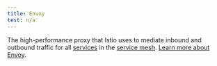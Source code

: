 ```yaml
---
title: Envoy
test: n/a
---
```

The high-performance proxy that Istio uses to mediate inbound and outbound traffic for all [services](/pt-br/docs/reference/glossary/#service) in the
[service mesh](/pt-br/docs/reference/glossary/#service-mesh). [Learn more about Envoy](https://envoyproxy.github.io/envoy/).

